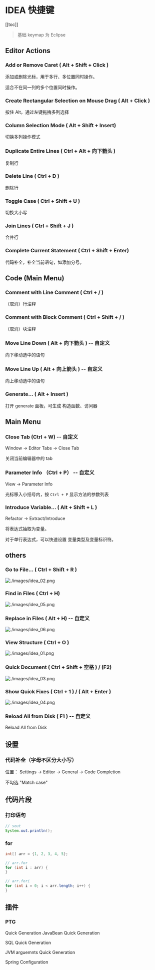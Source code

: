 # IDEA 快捷键

[[toc]]

>基础 keymap 为 Eclipse

## Editor Actions

### Add or Remove Caret ( Alt + Shift + Click )

添加或删除光标，用于多行、多位置同时操作。

适合不在同一列的多个位置同时操作。

### Create Rectangular Selection on Mouse Drag ( Alt + Click )

按住 Alt，通过左键拖拽多列选择

### Column Selection Mode ( Alt + Shift + Insert)

切换多列操作模式

### Duplicate Entire Lines ( Ctrl + Alt + 向下箭头 )

复制行

### Delete Line ( Ctrl + D )

删除行

### Toggle Case ( Ctrl + Shift + U )

切换大小写

### Join Lines ( Ctrl + Shift + J )

合并行

### Complete Current Statement ( Ctrl + Shift + Enter)

代码补全，补全当前语句，如添加分号。

## Code (Main Menu)

### Comment with Line Comment ( Ctrl + / )

（取消）行注释

### Comment with Block Comment ( Ctrl + Shift + / )

（取消）块注释

### Move Line Down ( Alt + 向下箭头 ) -- 自定义

向下移动选中的语句

### Move Line Up ( Alt + 向上箭头 ) -- 自定义

向上移动选中的语句

### Generate... ( Alt + Insert )

打开 generate 面板，可生成 构造函数、访问器

## Main Menu

### Close Tab (Ctrl + W) -- 自定义

Window -> Editor Tabs -> Close Tab

关闭当前编辑器中的 tab

### Parameter Info （Ctrl + P） -- 自定义

View -> Parameter Info

光标移入小括号内，按 `Ctrl + P` 显示方法的参数列表

### Introduce Variable... ( Alt + Shift + L )

Refactor -> Extract/Introduce

将表达式抽取为变量。

对于单行表达式，可以快速设置 变量类型及变量标识符。

## others

### Go to File... ( Ctrl + Shift + R )

![./images/idea_02.png](./images/idea_02.png)

### Find in Files ( Ctrl + H)

![./images/idea_05.png](./images/idea_05.png)

### Replace in Files ( Alt + H) -- 自定义

![./images/idea_06.png](./images/idea_06.png)

### View Structure ( Ctrl + O )

![./images/idea_01.png](./images/idea_01.png)

### Quick Document ( Ctrl + Shift + 空格 ) / (F2)

![./images/idea_03.png](./images/idea_03.png)

### Show Quick Fixes ( Ctrl + 1 ) / ( Alt + Enter )

![./images/idea_04.png](./images/idea_04.png)

### Reload All from Disk ( F1 ) -- 自定义

Reload All from Disk

## 设置

### 代码补全（字母不区分大小写）

位置： Settings -> Editor -> General -> Code Completion

不勾选 "Match case"

## 代码片段

### 打印语句

```java
// sout
System.out.println();
```

### for

```java
int[] arr = {1, 2, 3, 4, 5};

// arr.for
for (int i : arr) {
}

// arr.fori
for (int i = 0; i < arr.length; i++) {
}
```

## 插件

### PTG

Quick Generation JavaBean Quick Generation 

SQL Quick Generation 

JVM arguemnts Quick Generation 

Spring Configuration